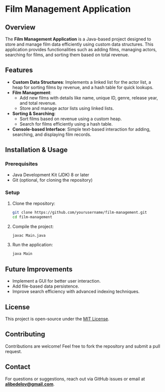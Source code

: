 # Film Management Application

## Overview
The **Film Management Application** is a Java-based project designed to store and manage film data efficiently using custom data structures. This application provides functionalities such as adding films, managing actors, searching for films, and sorting them based on total revenue.

## Features
- **Custom Data Structures**: Implements a linked list for the actor list, a heap for sorting films by revenue, and a hash table for quick lookups.
- **Film Management**:
  - Add new films with details like name, unique ID, genre, release year, and total revenue.
  - Store and manage actor lists using linked lists.
- **Sorting & Searching**:
  - Sort films based on revenue using a custom heap.
  - Search for films efficiently using a hash table.
- **Console-based Interface**: Simple text-based interaction for adding, searching, and displaying film records.

## Installation & Usage
### Prerequisites
- Java Development Kit (JDK) 8 or later
- Git (optional, for cloning the repository)

### Setup
1. Clone the repository:
   ```sh
   git clone https://github.com/yourusername/film-management.git
   cd film-management
   ```
2. Compile the project:
   ```sh
   javac Main.java
   ```
3. Run the application:
   ```sh
   java Main
   ```

## Future Improvements
- Implement a GUI for better user interaction.
- Add file-based data persistence.
- Improve search efficiency with advanced indexing techniques.

## License
This project is open-source under the [MIT License](LICENSE).

## Contributing
Contributions are welcome! Feel free to fork the repository and submit a pull request.

## Contact
For questions or suggestions, reach out via GitHub issues or email at **alibedelov@gmail.com**.

